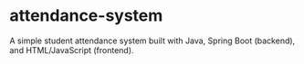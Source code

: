 # attendance-system
A simple student attendance system built with Java, Spring Boot (backend), and HTML/JavaScript (frontend).
